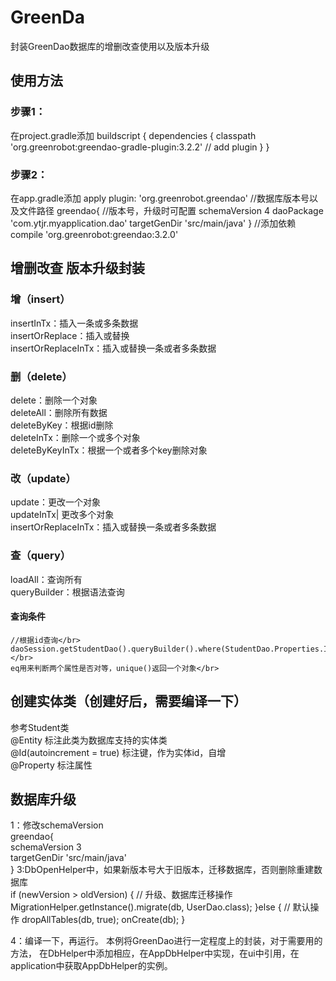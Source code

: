 # GreenDa
封装GreenDao数据库的增删改查使用以及版本升级
## 使用方法
### 步骤1：
在project.gradle添加
    buildscript {
        dependencies {
            classpath 'org.greenrobot:greendao-gradle-plugin:3.2.2' // add plugin
        }
    }

### 步骤2：
在app.gradle添加
    apply plugin: 'org.greenrobot.greendao'
    //数据库版本号以及文件路径
    greendao{
         //版本号，升级时可配置
                schemaVersion 4
                daoPackage 'com.ytjr.myapplication.dao'
                targetGenDir 'src/main/java'
    }
     //添加依赖
     compile 'org.greenrobot:greendao:3.2.0'

## 增删改查 版本升级封装

### 增（insert）

 insertInTx：插入一条或多条数据</br>
 insertOrReplace：插入或替换</br>
 insertOrReplaceInTx：插入或替换一条或者多条数据</br>

### 删（delete）

 delete：删除一个对象</br>
 deleteAll：删除所有数据</br>
 deleteByKey：根据id删除</br>
 deleteInTx：删除一个或多个对象</br>
 deleteByKeyInTx：根据一个或者多个key删除对象</br>
 
 ### 改（update）

  update：更改一个对象</br>
  updateInTx| 更改多个对象</br>
  insertOrReplaceInTx：插入或替换一条或者多条数据</br>
 
 ### 查（query）
 
   loadAll：查询所有</br>
   queryBuilder：根据语法查询</br>
 
 #### 查询条件
 
    //根据id查询</br>
    daoSession.getStudentDao().queryBuilder().where(StudentDao.Properties.Id.eq(id)).build().unique();</br>
    eq用来判断两个属性是否对等，unique()返回一个对象</br>
 
 ## 创建实体类（创建好后，需要编译一下）
 参考Student类</br>
 @Entity 标注此类为数据库支持的实体类</br>
 @Id(autoincrement = true) 标注键，作为实体id，自增</br>
 @Property 标注属性</br>
 
 ## 数据库升级
 1：修改schemaVersion </br>
    greendao{ </br>
     schemaVersion 3 </br>
     targetGenDir 'src/main/java' </br>
    }
 3:DbOpenHelper中，如果新版本号大于旧版本，迁移数据库，否则删除重建数据库 </br>
     if (newVersion > oldVersion) {
             // 升级、数据库迁移操作
             MigrationHelper.getInstance().migrate(db, UserDao.class);
         }else {
             // 默认操作
             dropAllTables(db, true);
             onCreate(db);
         }
         
 4：编译一下，再运行。
 本例将GreenDao进行一定程度上的封装，对于需要用的方法，
 在DbHelper中添加相应，在AppDbHelper中实现，在ui中引用，在application中获取AppDbHelper的实例。
